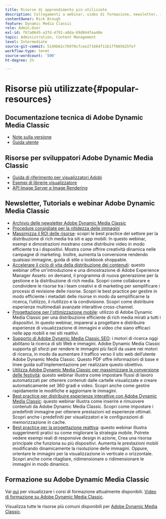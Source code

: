 ```yaml
---
title: Risorse di apprendimento più utilizzate
description: Collegamenti a webinar, video di formazione, newsletter, informazioni sulle best practice e risorse per sviluppatori per Adobe Dynamic Media Classic.
contentOwner: Rick Brough
feature: Dynamic Media Classic
role: Admin,User
exl-id: f67a0645-a37d-4791-a0da-69d844fea40e
topic: Administration, Content Management
level: Intermediate
source-git-commit: 5140b62c76970cfcee271664f11b1ff605625fe7
workflow-type: tm+mt
source-wordcount: '500'
ht-degree: 2%

---
```


# Risorse più utilizzate{#popular-resources}

## Documentazione tecnica di Adobe Dynamic Media Classic

* [Note sulla versione](https://experienceleague.adobe.com/en/docs/dynamic-media-developer-resources/release-notes/s7rn2017)
* [Guida utente](introduction.md)

## Risorse per sviluppatori Adobe Dynamic Media Classic

* [Guida di riferimento per visualizzatori Adobi](https://experienceleague.adobe.com/en/docs/dynamic-media-developer-resources)
* [Esempi di librerie visualizzatore](https://landing.adobe.com/en/na/dynamic-media/ctir-2755/live-demos.html)
* [API Image Server e Image Rendering](https://experienceleague.adobe.com/en/docs/dynamic-media-developer-resources)

## Newsletter, Tutorials e webinar Adobe Dynamic Media Classic

* [Archivio delle newsletter Adobe Dynamic Media Classic](/help/using/dynamic-media-newsletter.md)
* [Procedure consigliate per la nitidezza delle immagini](/help/using/assets/s7_sharpening_images.pdf)
* [Massimizza il ROI delle risorse](https://adobecustomersuccess.adobeconnect.com/p5ar3hfrrec/?launcher=false&amp;fcsContent=true&amp;pbMode=normal&amp;proto=true): scopri le best practice del settore per la distribuzione di rich media tra siti e app mobili. In questo webinar, esempi e dimostrazioni mostrano come distribuire video in modo efficiente tra i dispositivi. Mostra come offrire creatività dinamica nelle campagne di marketing. Inoltre, aumenta la conversione rendendo qualsiasi immagine, guida di stile o lookbook shoppable.
* [Accelerare il ciclo di vita della distribuzione dei contenuti](https://adobecustomersuccess.adobeconnect.com/p88ducm9pqv/): questo webinar offre un&#39;introduzione e una dimostrazione di Adobe Experience Manager Assets: on demand, il programma di nuova generazione per la gestione e la distribuzione di rich media. Scopri come collaborare e condividere le risorse tra i team creativi e di marketing per semplificare i processi di revisione delle risorse. Scopri le best practice per gestire in modo efficiente i metadati delle risorse in modo da semplificarne la ricerca, l’utilizzo, il riutilizzo e la condivisione. Scopri come distribuire esperienze multimediali avanzate interattive cross-channel.
* [Progettazione per l&#39;ottimizzazione mobile](https://adobecustomersuccess.adobeconnect.com/p6oqd3wydif/?launcher=false&amp;fcsContent=true&amp;pbMode=normal&amp;proto=true): utilizzo di Adobe Dynamic Media Classic per una distribuzione efficiente di rich media mirati a tutti i dispositivi. In questo webinar, imparerai a progettare e distribuire esperienze di visualizzazione di immagini e video che siano efficaci nelle app mobili e nei siti reattivi.
* [Supporto di Adobe Dynamic Media Classic SEO](/help/using/assets/s7_seo.pdf): i motori di ricerca oggi abilitano la ricerca di siti Web e immagini. Adobe Dynamic Media Classic supporta gli sforzi per rendere le immagini più facili da usare nei motori di ricerca, in modo da aumentare il traffico verso il sito web dell’utente Adobe Dynamic Media Classic. Questo PDF offre informazioni di base e linee guida sull’implementazione per realizzare questo obiettivo.
* [Utilizza Adobe Dynamic Media Classic per massimizzare la conversione delle festività](https://adobecustomersuccess.adobeconnect.com/p32n1yr85c9/?proto=true): questo webinar illustra come impostare flussi di lavoro automatizzati per ottenere contenuti dalle cartelle visualizzate e creare automaticamente set 360 gradi e video. Scopri anche come gestire rapidamente le modifiche e aggiornare le immagini.
* [Best practice per distribuire esperienze interattive con Adobe Dynamic Media Classic](https://seminars.adobeconnect.com/p7wb8ej3u6d/): questo webinar illustra come inserire e rimuovere contenuti da Adobe Dynamic Media Classic. Scopri come impostare i predefiniti immagine per ottenere prestazioni ed esperienze ottimali. Scopri anche i predefiniti per visualizzatori e le configurazioni di memorizzazione in cache.
* [Best practice per la progettazione reattiva](https://offers.adobe.com/en/na/marketing/landings/_40458_responsive_design_live_on_demand_webinar.html): questo webinar illustra suggerimenti pratici su come migliorare la strategia mobile. Potrete vedere esempi reali di responsive design in azione, Crea una risorsa principale che funziona su più dispositivi. Aumenta le prestazioni mobili modificando dinamicamente la risoluzione delle immagini. Oppure, orientare le immagini per la visualizzazione in verticale o orizzontale. Scopri anche come ritagliare, ridimensionare o ridimensionare le immagini in modo dinamico.

## Formazione su Adobe Dynamic Media Classic

Vai [qui](https://training.adobe.com/training/courses.html#product=adobe-scene7) per visualizzare i corsi di formazione attualmente disponibili.
[Video di formazione su Adobe Dynamic Media Classic](https://experienceleague.adobe.com/en/docs/dynamic-media-classic/using/intro/training-videos#intro).

Visualizza tutte le risorse più comuni disponibili per [Adobe Dynamic Media Classic](home.md).

